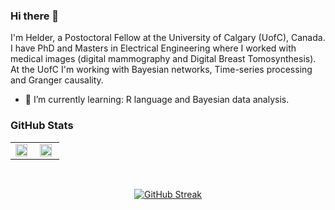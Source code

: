 ### Hi there 👋
I'm Helder, a Postoctoral Fellow at the University of Calgary (UofC), Canada. I have PhD and Masters in Electrical Engineering where I worked with medical images (digital mammography and Digital Breast Tomosynthesis). At the UofC I'm working with Bayesian networks, Time-series processing and Granger causality.

- 🌱 I’m currently learning: R language and Bayesian data analysis.


<!--
**helderc/helderc** is a ✨ _special_ ✨ repository because its `README.md` (this file) appears on your GitHub profile.

Here are some ideas to get you started:

- 🔭 I’m currently working on ...
- 👯 I’m looking to collaborate on ...
- 🤔 I’m looking for help with ...
- 💬 Ask me about ...
- 📫 How to reach me: ...
- 😄 Pronouns: ...
- ⚡ Fun fact: ...
-->

### GitHub Stats
<table>
<tr>
<td valign="top" width="50%">
<img src="https://github-readme-stats.vercel.app/api?username=helderc&show_icons=true&count_private=true&hide_border=true&theme=dark" align="left" style="width: 90%" />
</td>
<td valign="top" width="50%">
<img src="https://github-readme-stats.vercel.app/api/top-langs/?username=helderc&hide_border=true&layout=compact&theme=dark" align="left" style="width: 90%" />
</td>
</tr>
</table>  

<br/>  

<div align="center">
  
[![GitHub Streak](https://github-readme-streak-stats.herokuapp.com/?user=helderc)](https://git.io/streak-stats)
  
</div>
